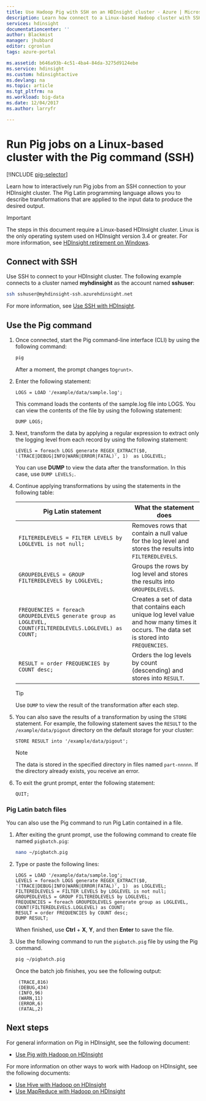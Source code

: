 ```yaml
---
title: Use Hadoop Pig with SSH on an HDInsight cluster - Azure | Microsoft Docs
description: Learn how connect to a Linux-based Hadoop cluster with SSH, and then use the Pig command to run Pig Latin statements interactively, or as a batch job.
services: hdinsight
documentationcenter: ''
author: Blackmist
manager: jhubbard
editor: cgronlun
tags: azure-portal

ms.assetid: b646a93b-4c51-4ba4-84da-3275d9124ebe
ms.service: hdinsight
ms.custom: hdinsightactive
ms.devlang: na
ms.topic: article
ms.tgt_pltfrm: na
ms.workload: big-data
ms.date: 12/04/2017
ms.author: larryfr

---
```

# Run Pig jobs on a Linux-based cluster with the Pig command (SSH)

[!INCLUDE [pig-selector](../../../includes/hdinsight-selector-use-pig.md)]

Learn how to interactively run Pig jobs from an SSH connection to your HDInsight cluster. The Pig Latin programming language allows you to describe transformations that are applied to the input data to produce the desired output.

> [!IMPORTANT]
> The steps in this document require a Linux-based HDInsight cluster. Linux is the only operating system used on HDInsight version 3.4 or greater. For more information, see [HDInsight retirement on Windows](../hdinsight-component-versioning.md#hdinsight-windows-retirement).

## <a id="ssh"></a>Connect with SSH

Use SSH to connect to your HDInsight cluster. The following example connects to a cluster named **myhdinsight** as the account named **sshuser**:

```bash
ssh sshuser@myhdinsight-ssh.azurehdinsight.net
```

For more information, see [Use SSH with HDInsight](../hdinsight-hadoop-linux-use-ssh-unix.md).

## <a id="pig"></a>Use the Pig command

1. Once connected, start the Pig command-line interface (CLI) by using the following command:

    ```bash
    pig
    ```

    After a moment, the prompt changes to`grunt>`.

2. Enter the following statement:

    ```piglatin
    LOGS = LOAD '/example/data/sample.log';
    ```

    This command loads the contents of the sample.log file into LOGS. You can view the contents of the file by using the following statement:

    ```piglatin
    DUMP LOGS;
    ```

3. Next, transform the data by applying a regular expression to extract only the logging level from each record by using the following statement:

    ```piglatin
    LEVELS = foreach LOGS generate REGEX_EXTRACT($0, '(TRACE|DEBUG|INFO|WARN|ERROR|FATAL)', 1)  as LOGLEVEL;
    ```

    You can use **DUMP** to view the data after the transformation. In this case, use `DUMP LEVELS;`.

4. Continue applying transformations by using the statements in the following table:

    | Pig Latin statement | What the statement does |
    | ---- | ---- |
    | `FILTEREDLEVELS = FILTER LEVELS by LOGLEVEL is not null;` | Removes rows that contain a null value for the log level and stores the results into `FILTEREDLEVELS`. |
    | `GROUPEDLEVELS = GROUP FILTEREDLEVELS by LOGLEVEL;` | Groups the rows by log level and stores the results into `GROUPEDLEVELS`. |
    | `FREQUENCIES = foreach GROUPEDLEVELS generate group as LOGLEVEL, COUNT(FILTEREDLEVELS.LOGLEVEL) as COUNT;` | Creates a set of data that contains each unique log level value and how many times it occurs. The data set is stored into `FREQUENCIES`. |
    | `RESULT = order FREQUENCIES by COUNT desc;` | Orders the log levels by count (descending) and stores into `RESULT`. |

    > [!TIP]
    > Use `DUMP` to view the result of the transformation after each step.

5. You can also save the results of a transformation by using the `STORE` statement. For example, the following statement saves the `RESULT` to the `/example/data/pigout` directory on the default storage for your cluster:

    ```piglatin
    STORE RESULT into '/example/data/pigout';
    ```

   > [!NOTE]
   > The data is stored in the specified directory in files named `part-nnnnn`. If the directory already exists, you receive an error.

6. To exit the grunt prompt, enter the following statement:

    ```piglatin
    QUIT;
    ```

### Pig Latin batch files

You can also use the Pig command to run Pig Latin contained in a file.

1. After exiting the grunt prompt, use the following command to create file named `pigbatch.pig`:

    ```bash
    nano ~/pigbatch.pig
    ```

2. Type or paste the following lines:

    ```piglatin
    LOGS = LOAD '/example/data/sample.log';
    LEVELS = foreach LOGS generate REGEX_EXTRACT($0, '(TRACE|DEBUG|INFO|WARN|ERROR|FATAL)', 1)  as LOGLEVEL;
    FILTEREDLEVELS = FILTER LEVELS by LOGLEVEL is not null;
    GROUPEDLEVELS = GROUP FILTEREDLEVELS by LOGLEVEL;
    FREQUENCIES = foreach GROUPEDLEVELS generate group as LOGLEVEL, COUNT(FILTEREDLEVELS.LOGLEVEL) as COUNT;
    RESULT = order FREQUENCIES by COUNT desc;
    DUMP RESULT;
    ```

    When finished, use __Ctrl__ + __X__, __Y__, and then __Enter__ to save the file.

3. Use the following command to run the `pigbatch.pig` file by using the Pig command.

    ```bash
    pig ~/pigbatch.pig
    ```

    Once the batch job finishes, you see the following output:

        (TRACE,816)
        (DEBUG,434)
        (INFO,96)
        (WARN,11)
        (ERROR,6)
        (FATAL,2)


## <a id="nextsteps"></a>Next steps

For general information on Pig in HDInsight, see the following document:

* [Use Pig with Hadoop on HDInsight](hdinsight-use-pig.md)

For more information on other ways to work with Hadoop on HDInsight, see the following documents:

* [Use Hive with Hadoop on HDInsight](hdinsight-use-hive.md)
* [Use MapReduce with Hadoop on HDInsight](hdinsight-use-mapreduce.md)
